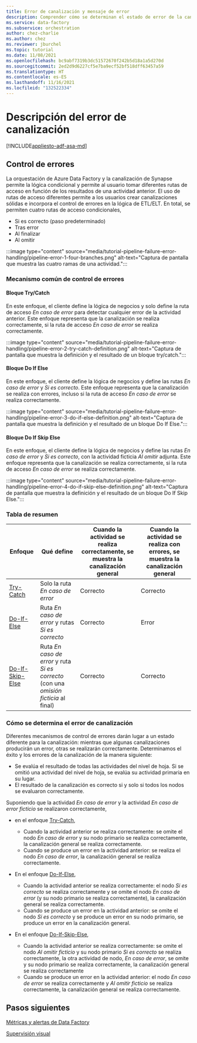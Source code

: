 ```yaml
---
title: Error de canalización y mensaje de error
description: Comprender cómo se determinan el estado de error de la canalización y el mensaje de error
ms.service: data-factory
ms.subservice: orchestration
author: chez-charlie
ms.author: chez
ms.reviewer: jburchel
ms.topic: tutorial
ms.date: 11/08/2021
ms.openlocfilehash: bc9abf7319b3dc51572670f242b5d18a1a5d270d
ms.sourcegitcommit: 2ed2d9d6227cf5e7ba9ecf52bf518dff63457a59
ms.translationtype: HT
ms.contentlocale: es-ES
ms.lasthandoff: 11/16/2021
ms.locfileid: "132522334"
---
```

# <a name="understanding-pipeline-failure"></a>Descripción del error de canalización

[!INCLUDE[appliesto-adf-asa-md](includes/appliesto-adf-asa-md.md)]

## <a name="error-handling"></a>Control de errores

La orquestación de Azure Data Factory y la canalización de Synapse permite la lógica condicional y permite al usuario tomar diferentes rutas de acceso en función de los resultados de una actividad anterior. El uso de rutas de acceso diferentes permite a los usuarios crear canalizaciones sólidas e incorpora el control de errores en la lógica de ETL/ELT. En total, se permiten cuatro rutas de acceso condicionales,

* Si es correcto (paso predeterminado)
* Tras error
* Al finalizar
* Al omitir

:::image type="content" source="media/tutorial-pipeline-failure-error-handling/pipeline-error-1-four-branches.png" alt-text="Captura de pantalla que muestra las cuatro ramas de una actividad.":::

### <a name="common-error-handling-mechanism"></a>Mecanismo común de control de errores

#### <a name="try-catch-block"></a>Bloque Try/Catch

En este enfoque, el cliente define la lógica de negocios y solo define la ruta de acceso _En caso de error_ para detectar cualquier error de la actividad anterior. Este enfoque representa que la canalización se realiza correctamente, si la ruta de acceso _En caso de error_ se realiza correctamente.

:::image type="content" source="media/tutorial-pipeline-failure-error-handling/pipeline-error-2-try-catch-definition.png" alt-text="Captura de pantalla que muestra la definición y el resultado de un bloque try/catch.":::

#### <a name="do-if-else-block"></a>Bloque Do If Else

En este enfoque, el cliente define la lógica de negocios y define las rutas _En caso de error_ y _Si es correcto_. Este enfoque representa que la canalización se realiza con errores, incluso si la ruta de acceso _En caso de error_ se realiza correctamente.

:::image type="content" source="media/tutorial-pipeline-failure-error-handling/pipeline-error-3-do-if-else-definition.png" alt-text="Captura de pantalla que muestra la definición y el resultado de un bloque Do If Else.":::

#### <a name="do-if-skip-else-block"></a>Bloque Do If Skip Else

En este enfoque, el cliente define la lógica de negocios y define las rutas _En caso de error_ y _Si es correcto_, con la actividad ficticia _Al omitir_ adjunta. Este enfoque representa que la canalización se realiza correctamente, si la ruta de acceso _En caso de error_ se realiza correctamente.

:::image type="content" source="media/tutorial-pipeline-failure-error-handling/pipeline-error-4-do-if-skip-else-definition.png" alt-text="Captura de pantalla que muestra la definición y el resultado de un bloque Do If Skip Else.":::

### <a name="summary-table"></a>Tabla de resumen

Enfoque | Qué define | Cuando la actividad se realiza correctamente, se muestra la canalización general | Cuando la actividad se realiza con errores, se muestra la canalización general
---------------------------- | ------------------- | ------------------- | -------------------
[Try-Catch](#try-catch-block) | Solo la ruta _En caso de error_ | Correcto |  Correcto
[Do-If-Else](#do-if-else-block) | Ruta _En caso de error_ y rutas _Si es correcto_ | Correcto |  Error
[Do-If-Skip-Else](#do-if-skip-else-block) |  Ruta _En caso de error_ y ruta _Si es correcto_ (con una _omisión ficticia_ al final) | Correcto |  Correcto

### <a name="how-pipeline-failure-are-determined"></a>Cómo se determina el error de canalización

Diferentes mecanismos de control de errores darán lugar a un estado diferente para la canalización: mientras que algunas canalizaciones producirán un error, otras se realizarán correctamente. Determinamos el éxito y los errores de la canalización de la manera siguiente:

* Se evalúa el resultado de todas las actividades del nivel de hoja. Si se omitió una actividad del nivel de hoja, se evalúa su actividad primaria en su lugar.
* El resultado de la canalización es correcto si y solo si todos los nodos se evaluaron correctamente.

Suponiendo que la actividad _En caso de error_ y la actividad _En caso de error ficticio_ se realizaron correctamente,

* en el enfoque [Try-Catch](#try-catch-block),

  * Cuando la actividad anterior se realiza correctamente: se omite el nodo _En caso de error_ y su nodo primario se realiza correctamente, la canalización general se realiza correctamente.
  * Cuando se produce un error en la actividad anterior: se realiza el nodo _En caso de error_, la canalización general se realiza correctamente.

* En el enfoque [Do-If-Else](#do-if-else-block),

  * Cuando la actividad anterior se realiza correctamente: el nodo _Si es correcto_ se realiza correctamente y se omite el nodo _En caso de error_ (y su nodo primario se realiza correctamente), la canalización general se realiza correctamente.
  * Cuando se produce un error en la actividad anterior: se omite el nodo _Si es correcto_ y se produce un error en su nodo primario, se produce un error en la canalización general.

* En el enfoque [Do-If-Skip-Else](#do-if-skip-else-block),

  * Cuando la actividad anterior se realiza correctamente: se omite el nodo _Al omitir ficticio_ y su nodo primario _Si es correcto_ se realiza correctamente, la otra actividad de nodo, _En caso de error_, se omite y su nodo primario se realiza correctamente, la canalización general se realiza correctamente
  * Cuando se produce un error en la actividad anterior: el nodo _En caso de error_ se realiza correctamente y _Al omitir ficticio_ se realiza correctamente, la canalización general se realiza correctamente.

## <a name="next-steps"></a>Pasos siguientes

[Métricas y alertas de Data Factory](monitor-metrics-alerts.md)

[Supervisión visual](monitor-visually.md#alerts)
